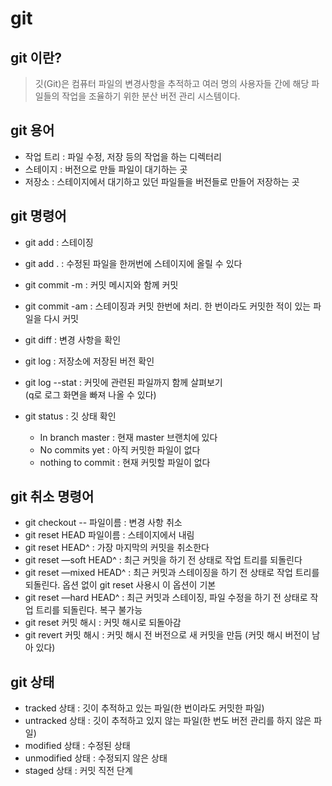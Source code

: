 # git

## git 이란?
>깃(Git)은 컴퓨터 파일의 변경사항을 추적하고 여러 명의 사용자들 간에 해당 파일들의 작업을 조율하기 위한 분산 버전 관리 시스템이다.

## git 용어
- 작업 트리 : 파일 수정, 저장 등의 작업을 하는 디렉터리<br>
- 스테이지 : 버전으로 만들 파일이 대기하는 곳<br>
- 저장소 : 스테이지에서 대기하고 있던 파일들을 버전들로 만들어 저장하는 곳<br>

## git 명령어
- git add : 스테이징<br>
- git add . : 수정된 파일을 한꺼번에 스테이지에 올릴 수 있다<br>
- git commit -m : 커밋 메시지와 함께 커밋<br>
- git commit -am : 스테이징과 커밋 한번에 처리. 한 번이라도 커밋한 적이 있는 파일을 다시 커밋<br>
 
- git diff : 변경 사항을 확인<br>
- git log : 저장소에 저장된 버전 확인<br>
- git log --stat : 커밋에 관련된 파일까지 함께 살펴보기 <br>
 (q로 로그 화면을 빠져 나올 수 있다)<br>
 
- git status : 깃 상태 확인<br>
  - In branch master : 현재 master 브랜치에 있다<br>
  - No commits yet : 아직 커밋한 파일이 없다<br>
  - nothing to commit : 현재 커밋할 파일이 없다<br>

## git 취소 명령어
- git checkout -- 파일이름 : 변경 사항 취소<br>
- git reset HEAD 파일이름 : 스테이지에서 내림<br>
- git reset HEAD^ : 가장 마지막의 커밋을 취소한다<br>
- git reset —soft HEAD^ : 최근 커밋을 하기 전 상태로 작업 트리를 되돌린다<br>
- git reset —mixed HEAD^ : 최근 커밋과 스테이징을 하기 전 상태로 작업 트리를 되돌린다. 옵션 없이 git reset 사용시 이 옵션이 기본<br>
- git reset —hard HEAD^ : 최근 커밋과 스테이징, 파일 수정을 하기 전 상태로 작업 트리를 되돌린다. 복구 불가능<br>
- git reset 커밋 해시 : 커밋 해시로 되돌아감<br>
- git revert  커밋 해시 : 커밋 해시 전 버전으로 새 커밋을 만듬 (커밋 해시 버전이 남아 있다)

## git 상태
- tracked 상태 : 깃이 추적하고 있는 파일(한 번이라도 커밋한 파일)<br>
- untracked 상태 : 깃이 추적하고 있지 않는 파일(한 번도 버전 관리를 하지 않은 파일)<br>
- modified 상태 : 수정된 상태<br>
- unmodified 상태 : 수정되지 않은 상태<br>
- staged 상태 : 커밋 직전 단계

